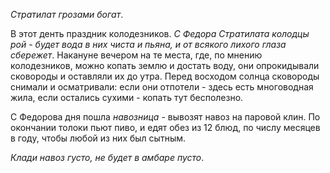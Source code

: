 _Стратилат грозами богат_.

В этот денть праздник колодезников. _С Федора Стратилата колодцы рой - будет вода в них чиста и пьяна, и от всякого лихого глаза сбережет_. Накануне вечером на те места, где, по мнению колодезников, можно копать землю и достать воду, они опрокидыва­ли сковороды и оставляли их до утра. Перед восходом солнца сковороды сни­мали и осматривали: если они отпотели - здесь есть многоводная жила, если остались сухими - копать тут бесполезно.

С Федорова дня пошла *навозница* - вывозят навоз на паровой клин. По окончании толоки пьют пиво, и едят обез из 12 блюд, по числу месяцев в году, чтобы любой из них был сытным.

_Клади навоз густо, не будет в амбаре пусто_.